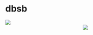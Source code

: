 # dbsb

<img src="https://img.shields.io/github/repo-size/lefth-nd/dbsb" />
<div align=center>
<img src="https://user-images.githubusercontent.com/74050386/192673457-e00a2ad6-7de7-4d14-b445-47b540d3c798.png" />


</div>


